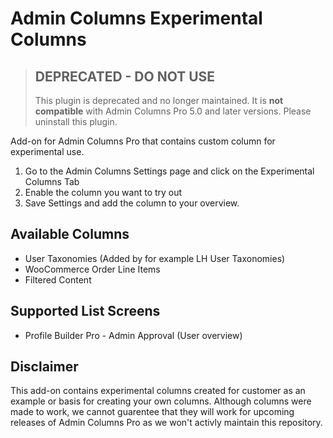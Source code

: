 # Admin Columns Experimental Columns

> ## **DEPRECATED - DO NOT USE**
>
> This plugin is deprecated and no longer maintained. It is **not compatible** with Admin Columns Pro 5.0 and later versions. Please uninstall this plugin.

Add-on for Admin Columns Pro that contains custom column for experimental use.


1) Go to the Admin Columns Settings page and click on the Experimental Columns Tab
2) Enable the column you want to try out
3) Save Settings and add the column to your overview.

## Available Columns

- User Taxonomies (Added by for example LH User Taxonomies)
- WooCommerce Order Line Items
- Filtered Content

## Supported List Screens

- Profile Builder Pro - Admin Approval (User overview)


## Disclaimer
This add-on contains experimental columns created for customer as an example or basis for creating your own columns.
Although columns were made to work, we cannot guarentee that they will work for upcoming releases of Admin Columns Pro as we won't activly maintain this repository.
